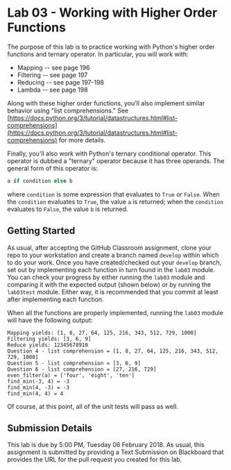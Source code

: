 # Lab 03 - Working with Higher Order Functions

The purpose of this lab is to practice working with Python's higher order functions and ternary operator. In particular, you will work with:

* Mapping -- see page 196
* Filtering -- see page 197
* Reducing -- see page 197-198
* Lambda -- see page 198

Along with these higher order functions, you'll also implement similar behavior using "list comprehensions." See [https://docs.python.org/3/tutorial/datastructures.html#list-comprehensions](https://docs.python.org/3/tutorial/datastructures.html#list-comprehensions) for more details.

Finally, you'll also work with Python's ternary conditional operator. This operator is dubbed a "ternary" operator because it has three operands. The general form of this operator is:

```python
a if condition else b
```

where `condition` is some expression that evaluates to `True` or `False`. When the `condition` evaluates to `True`, the value `a` is returned; when the `condition` evaluates to `False`, the value `b` is returned.

## Getting Started

As usual, after accepting the GitHub Classroom assignment, clone your repo to your workstation and create a branch named `develop` within which to do your work. Once you have created/checked out your `develop` branch, set out by implementing each function in turn found in the `lab03` module. You can check your progress by either running the `lab03` module and comparing it with the expected output (shown below) or by running the `lab03test` module. Either way, it is recommended that you commit at least after implementing each function.

When all the functions are properly implemented, running the `lab03` module will have the following output:

```
Mapping yields: [1, 8, 27, 64, 125, 216, 343, 512, 729, 1000]
Filtering yields: [3, 6, 9]
Reduce yields: 12345678910
Question 4 - list comprehension = [1, 8, 27, 64, 125, 216, 343, 512, 729, 1000]
Question 5 - list comprehension = [3, 6, 9]
Question 6 - list comprehension = [27, 216, 729]
even_filter(a) = ['four', 'eight', 'ten']
find_min(-3, 4) = -3
find_min(4, -3) = -3
find_min(4, 4) = 4
```

Of course, at this point, all of the unit tests will pass as well.

## Submission Details

This lab is due by 5:00 PM, Tuesday 06 February 2018. As usual, this assignment is submitted by providing a Text Submission on Blackboard that provides the URL for the pull request you created for this lab.